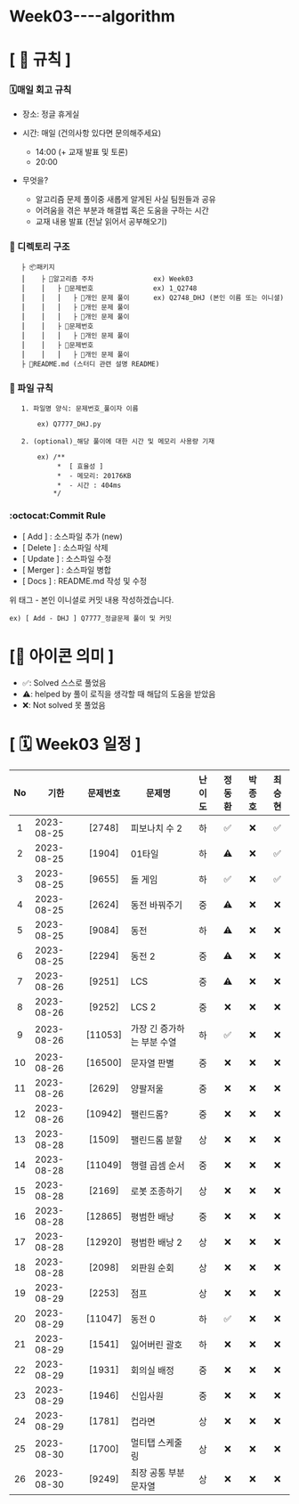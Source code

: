 # Week03----algorithm

# **[ 🚫 규칙 ]**

### **🗓매일 회고 규칙**

- 장소: 정글 휴게실
- 시간: 매일 (건의사항 있다면 문의해주세요)
  - 14:00  (+ 교재 발표 및 토론)
  - 20:00  

- 무엇을?
  - 알고리즘 문제 풀이중 새롭게 알게된 사실 팀원들과 공유
  - 어려움을 겪은 부분과 해결법 혹은 도움을 구하는 시간
  - 교재 내용 발표 (전날 읽어서 공부해오기)

### **📌 디렉토리 구조**

       ├ 📦패키지
       ⎮    ├ 📁알고리즘 주차               ex) Week03
       ⎮    ⎮   ├ 📁문제번호               ex) 1_Q2748
       ⎮    ⎮   ⎮   ├︎ 📃개인 문제 풀이      ex) Q2748_DHJ (본인 이름 또는 이니셜)
       ⎮    ⎮   ⎮   ├︎ 📃개인 문제 풀이
       ⎮    ⎮   ⎮   ├ 📃개인 문제 풀이
       ⎮    ⎮   ├ 📁문제번호  
       ⎮    ⎮   ⎮   ├︎ 📃개인 문제 풀이
       ⎮    ⎮   ├ 📁문제번호
       ⎮    ⎮   ⎮   ├ 📃개인 문제 풀이
       ├ 📝README.md (스터디 관련 설명 README)

### **📌 파일 규칙**

       1. 파일명 양식: 문제번호_풀이자 이름
   
           ex) Q7777_DHJ.py

       2. (optional)_해당 풀이에 대한 시간 및 메모리 사용량 기재
           
           ex) /**
                *  [ 효율성 ]
                *  - 메모리: 20176KB
                *  - 시간 : 404ms
               */

### **:octocat:Commit Rule** ###

- [ Add ]    : 소스파일 추가 (new)
- [ Delete ] : 소스파일 삭제
- [ Update ] : 소스파일 수정
- [ Merger ] : 소스파일 병합
- [ Docs ]   : README.md 작성 및 수정

위 태그 - 본인 이니셜로 커밋 내용 작성하겠습니다.

    ex) [ Add - DHJ ] Q7777_정글문제 풀이 및 커밋

# **[📌 아이콘 의미 ]**

- ✅: Solved 스스로 풀었음
- ⚠️: helped by 풀이 로직을 생각할 때 해답의 도움을 받았음
- ❌: Not solved 못 풀었음

# **[ 🗓 Week03 일정 ]**

|No|기한|문제번호|문제명|난이도|정동환|박종호|최승현
|:-:|------|:-----:|-------|:-----:|:-----:|:-----:|:-----:|
|1|2023-08-25|[2748]|피보나치 수 2|하|✅|❌|✅|
|2|2023-08-25|[1904]|01타일|하|⚠️|❌|✅|
|3|2023-08-25|[9655]|돌 게임|하|✅|❌|✅|
|4|2023-08-25|[2624]|동전 바꿔주기|중|⚠️|❌|❌|
|5|2023-08-25|[9084]|동전|하|⚠️|❌|❌|
|6|2023-08-25|[2294]|동전 2|중|⚠️|❌|❌|
|7|2023-08-26|[9251]|LCS|중|⚠️|❌|❌|
|8|2023-08-26|[9252]|LCS 2|중|❌|❌|❌|
|9|2023-08-26|[11053]|가장 긴 증가하는 부분 수열|하|✅|❌|❌|
|10|2023-08-26|[16500]|문자열 판별|중|❌|❌|❌|
|11|2023-08-26|[2629]|양팔저울|중|❌|❌|❌|
|12|2023-08-26|[10942]|팰린드롬?|중|❌|❌|❌|
|13|2023-08-28|[1509]|팰린드롬 분할|상|❌|❌|❌|
|14|2023-08-28|[11049]|행렬 곱셈 순서|중|❌|❌|❌|
|15|2023-08-28|[2169]|로봇 조종하기|상|❌|❌|❌|
|16|2023-08-28|[12865]|평범한 배낭|중|❌|❌|❌|
|17|2023-08-28|[12920]|평범한 배낭 2|상|❌|❌|❌|
|18|2023-08-28|[2098]|외판원 순회|상|❌|❌|❌|
|19|2023-08-29|[2253]|점프|상|❌|❌|❌|
|20|2023-08-29|[11047]|동전 0|하|✅|❌|❌|
|21|2023-08-29|[1541]|잃어버린 괄호|하|❌|❌|❌|
|22|2023-08-29|[1931]|회의실 배정|중|❌|❌|❌|
|23|2023-08-29|[1946]|신입사원|중|❌|❌|❌|
|24|2023-08-29|[1781]|컵라면|상|❌|❌|❌|
|25|2023-08-30|[1700]|멀티탭 스케줄링|상|❌|❌|❌|
|26|2023-08-30|[9249]|최장 공통 부분 문자열|상|❌|❌|❌|
